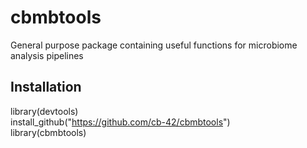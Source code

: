 # cbmbtools
General purpose package containing useful functions for microbiome analysis pipelines

## Installation
library(devtools)  
install_github("https://github.com/cb-42/cbmbtools")  
library(cbmbtools)  
